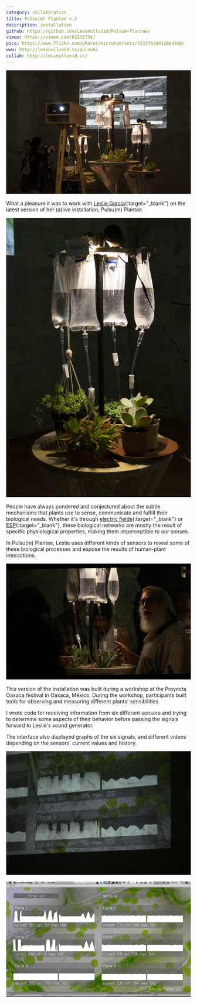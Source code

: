 ```yaml
---
category: collaboration
title: Pulsu(m) Plantae v.2
description: installation
github: https://github.com/Lessnullvoid/Pulsum-Plantae/
vimeo: https://vimeo.com/62232734/
pics: https://www.flickr.com/photos/microhom/sets/72157628012884348/
www: http://lessnullvoid.cc/pulsum/
collab: http://lessnullvoid.cc/
---
```

![](/assets/projects/pulsu-m-plantae-v-2/interface01.jpg)

What a pleasure it was to work with [Leslie García](http://lessnullvoid.cc/){:target="_blank"} on the latest version of her (a)live installation, Pulsu(m) Plantae.

![](/assets/projects/pulsu-m-plantae-v-2/plantae02.jpg)

People have always pondered and conjectured about the subtle mechanisms that plants use to sense, communicate and fulfill their biological needs. Whether it's through [electric fields](http://www.scientificamerican.com/article.cfm?id=bumblebees-sense-electric-fields-in-flowers){:target="_blank"} or [ESP](https://en.wikipedia.org/wiki/Plant_perception_%28paranormal%29){:target="_blank"}, these biological networks are mostly the result of specific physiological properties, making them imperceptible to our senses.

In Pulsu(m) Plantae, Leslie uses different kinds of sensors to reveal some of these biological processes and expose the results of human-plant interactions.

![](/assets/projects/pulsu-m-plantae-v-2/plantae03.jpg)

This version of the installation was built during a workshop at the Proyecta Oaxaca festival in Oaxaca, México. During the workshop, participants built tools for observing and measuring different plants' sensibilities.

I wrote code for receiving information from six different sensors and trying to determine some aspects of their behavior before passing the signals forward to Leslie's sound generator.

The interface also displayed graphs of the six signals, and different videos depending on the sensors' current values and history.

![](/assets/projects/pulsu-m-plantae-v-2/interface00.jpg)

![](/assets/projects/pulsu-m-plantae-v-2/interface02.jpg)
